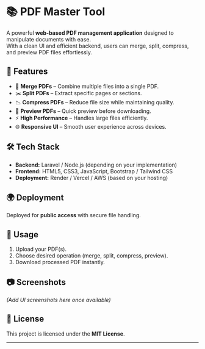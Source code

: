 # 📚 PDF Master Tool  

A powerful **web-based PDF management application** designed to manipulate documents with ease.  
With a clean UI and efficient backend, users can merge, split, compress, and preview PDF files effortlessly.  

## 🚀 Features  
- 📑 **Merge PDFs** – Combine multiple files into a single PDF.  
- ✂️ **Split PDFs** – Extract specific pages or sections.  
- 📉 **Compress PDFs** – Reduce file size while maintaining quality.  
- 👀 **Preview PDFs** – Quick preview before downloading.  
- ⚡ **High Performance** – Handles large files efficiently.  
- 🌐 **Responsive UI** – Smooth user experience across devices.  

## 🛠️ Tech Stack  
- **Backend:** Laravel / Node.js (depending on your implementation)  
- **Frontend:** HTML5, CSS3, JavaScript, Bootstrap / Tailwind CSS  
- **Deployment:** Render / Vercel / AWS (based on your hosting)  

## 🌍 Deployment  
Deployed for **public access** with secure file handling.  

## 📌 Usage  
1. Upload your PDF(s).  
2. Choose desired operation (merge, split, compress, preview).  
3. Download processed PDF instantly.  

## 📷 Screenshots  
*(Add UI screenshots here once available)*  

## 📜 License  
This project is licensed under the **MIT License**.  

---
